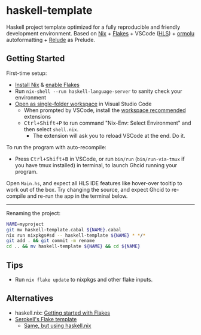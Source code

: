 # haskell-template

Haskell project template optimized for a fully reproducible and friendly development environment. Based on [Nix](http://www.srid.ca/haskell-nix) + [Flakes](https://serokell.io/blog/practical-nix-flakes) + VSCode ([HLS](https://github.com/haskell/haskell-language-server)) + [ormolu](https://github.com/tweag/ormolu) autoformatting + [Relude](https://github.com/kowainik/relude#relude) as Prelude.

## Getting Started

First-time setup:

- [Install Nix](https://nixos.org/download.html) & [enable Flakes](https://nixos.wiki/wiki/Flakes)
- Run `nix-shell --run haskell-language-server` to sanity check your environment 
- [Open as single-folder workspace](https://code.visualstudio.com/docs/editor/workspaces#_singlefolder-workspaces) in Visual Studio Code
    - When prompted by VSCode, install the [workspace recommended](https://code.visualstudio.com/docs/editor/extension-marketplace#_workspace-recommended-extensions) extensions
    - <kbd>Ctrl+Shift+P</kbd> to run command "Nix-Env: Select Environment" and then select `shell.nix`. 
        - The extension will ask you to reload VSCode at the end. Do it.

To run the program with auto-recompile:

- Press <kbd>Ctrl+Shift+B</kbd> in VSCode, or run `bin/run` (`bin/run-via-tmux` if you have tmux installed) in terminal, to launch Ghcid running your program.

Open `Main.hs`, and expect all HLS IDE features like hover-over tooltip to work out of the box. Try changing the source, and expect Ghcid to re-compile and re-run the app in the terminal below.

---

Renaming the project:

```sh
NAME=myproject
git mv haskell-template.cabal ${NAME}.cabal
nix run nixpkgs#sd -- haskell-template ${NAME} * */*
git add . && git commit -m rename
cd .. && mv haskell-template ${NAME} && cd ${NAME}
```

## Tips

- Run `nix flake update` to nixpkgs and other flake inputs.

## Alternatives

- haskell.nix: [Getting started with Flakes](https://input-output-hk.github.io/haskell.nix/tutorials/getting-started-flakes.html)
- [Serokell's Flake template](https://github.com/serokell/templates/tree/master/haskell-cabal2nix)
  - [Same, but using haskell.nix](https://github.com/serokell/templates/pull/2)
